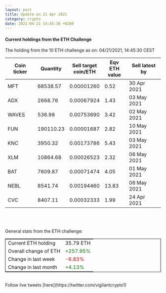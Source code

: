 ```yaml
---
layout: post
title: Update on 21 Apr 2021
category: crypto
date: 2021-04-21 14:45:30 +0200
---
```

<!-- Global site tag (gtag.js) - Google Analytics -->
<script async src="https://www.googletagmanager.com/gtag/js?id=UA-103831149-5"></script>
<script>
  window.dataLayer = window.dataLayer || [];
  function gtag(){dataLayer.push(arguments);}
  gtag('js', new Date());

  gtag('config', 'UA-103831149-5');
</script>


#### Current holdings from the ETH Challenge

The holding from the 10 ETH challenge as on: 04/21/2021, 14:45:30 CEST

|Coin ticker|Quantity|Sell target<br>coin/ETH|Eqv ETH<br>value|Sell latest by|
|-----------|--------|-----------|-----------|--------------|
MFT|68538.57|  0.00001260|0.52|30 Apr 2021|
ADX|2668.76|  0.00067924|1.43|03 May 2021|
WAVES|536.98|  0.00753690|3.42|02 May 2021|
FUN|190110.23|  0.00001687|2.82|10 May 2021|
KNC|3950.32|  0.00173786|5.43|03 May 2021|
XLM|10864.68|  0.00026523|2.32|06 May 2021|
BAT|7609.87|  0.00071474|4.05|01 May 2021|
NEBL|8541.74|  0.00194460|13.83|06 May 2021|
CVC|8407.11|  0.00032333|1.99|24 Apr 2021|

<br>
<br>
<br>
General stats from the ETH challenge:

<table style="border:1px solid black;margin-left:auto;margin-right:auto;">
	<tbody>
	<tr>
		<td>Current ETH holding</td>
		<td>     35.79 ETH</td>
	</tr>
	<tr>
		<td>Overall change of ETH</td>
		<td><font color="green">+257.95%</font></td>
	</tr>
	<tr>
		<td>Change in last week</td>
		<td><font color="red">-6.83%</font></td>
	</tr>
	<tr>
		<td>Change in last month</td>
		<td><font color="green">+4.13%</font></td>
	</tr>
	</tbody>
</table>

<br>
Follow live tweets [here](https://twitter.com/vigilantcrypto1)
<br>
<br>